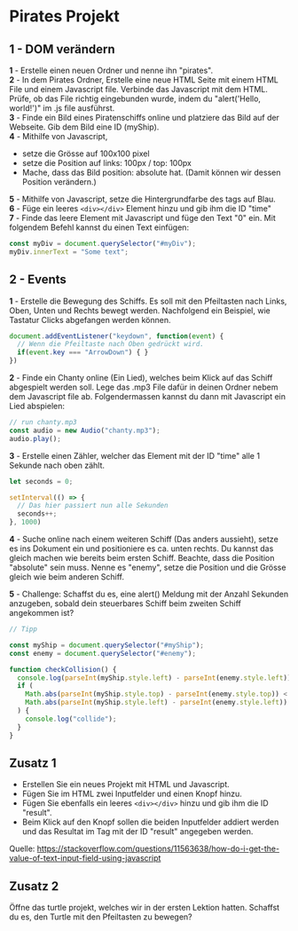 # Pirates Projekt

## 1 - DOM verändern
**1** - Erstelle einen neuen Ordner und nenne ihn "pirates".<br>
**2** - In dem Pirates Ordner, Erstelle eine neue HTML Seite mit einem HTML File und einem Javascript file. Verbinde das Javascript mit dem HTML. Prüfe, ob das File richtig eingebunden wurde, indem du "alert('Hello, world!')" im .js file ausführst.<br>
**3** - Finde ein Bild eines Piratenschiffs online und platziere das Bild auf der Webseite. Gib dem Bild eine ID (myShip).<br>
**4** - Mithilfe von Javascript,
- setze die Grösse auf 100x100 pixel
- setze die Position auf links: 100px / top: 100px
- Mache, dass das Bild position: absolute hat. (Damit können wir dessen Position verändern.)

**5** - Mithilfe von Javascript, setze die Hintergrundfarbe des <body> tags auf Blau.<br>
**6** - Füge ein leeres
`<div></div>`
Element hinzu und gib ihm die ID "time"<br>
**7** - Finde das leere Element mit Javascript und füge den Text "0" ein. Mit folgendem Befehl kannst du einen Text einfügen:
```javascript
const myDiv = document.querySelector("#myDiv");
myDiv.innerText = "Some text";
```

## 2 - Events
**1** - Erstelle die Bewegung des Schiffs. Es soll mit den Pfeiltasten nach Links, Oben, Unten und Rechts bewegt werden. Nachfolgend ein Beispiel, wie Tastatur Clicks abgefangen werden können.

```javascript
document.addEventListener("keydown", function(event) {
  // Wenn die Pfeiltaste nach Oben gedrückt wird.
  if(event.key === "ArrowDown") { }
})
```

**2** - Finde ein Chanty online (Ein Lied), welches beim Klick auf das Schiff abgespielt werden soll. Lege das .mp3 File dafür in deinen Ordner nebem dem Javascript file ab. Folgendermassen kannst du dann mit Javascript ein Lied abspielen:

```javascript
// run chanty.mp3
const audio = new Audio("chanty.mp3");
audio.play();
```
**3** - Erstelle einen Zähler, welcher das Element mit der ID "time" alle 1 Sekunde nach oben zählt.
```javascript
let seconds = 0;

setInterval(() => {
  // Das hier passiert nun alle Sekunden
  seconds++;
}, 1000)
```

**4** - Suche online nach einem weiteren Schiff (Das anders aussieht), setze es ins Dokument ein und positioniere es ca. unten rechts. Du kannst das gleich machen wie bereits beim ersten Schiff. Beachte, dass die Position "absolute" sein muss. Nenne es "enemy", setze die Position und die Grösse gleich wie beim anderen Schiff.

**5** - Challenge: Schaffst du es, eine alert() Meldung mit der Anzahl Sekunden anzugeben, sobald dein steuerbares Schiff beim zweiten Schiff angekommen ist?

```javascript
// Tipp

const myShip = document.querySelector("#myShip");
const enemy = document.querySelector("#enemy");

function checkCollision() {
  console.log(parseInt(myShip.style.left) - parseInt(enemy.style.left));
  if (
    Math.abs(parseInt(myShip.style.top) - parseInt(enemy.style.top)) < 50 &&
    Math.abs(parseInt(myShip.style.left) - parseInt(enemy.style.left)) < 50
  ) {
    console.log("collide");
  }
}
```

## Zusatz 1
* Erstellen Sie ein neues Projekt mit HTML und Javascript.
* Fügen Sie im HTML zwei Inputfelder und einen Knopf hinzu.
* Fügen Sie ebenfalls ein leeres `<div></div>` hinzu und gib ihm die ID "result".
* Beim Klick auf den Knopf sollen die beiden Inputfelder addiert werden und das Resultat im Tag mit der ID "result" angegeben werden.

Quelle:
https://stackoverflow.com/questions/11563638/how-do-i-get-the-value-of-text-input-field-using-javascript




## Zusatz 2
Öffne das turtle projekt, welches wir in der ersten Lektion hatten. Schaffst du es, den Turtle mit den Pfeiltasten zu bewegen?

